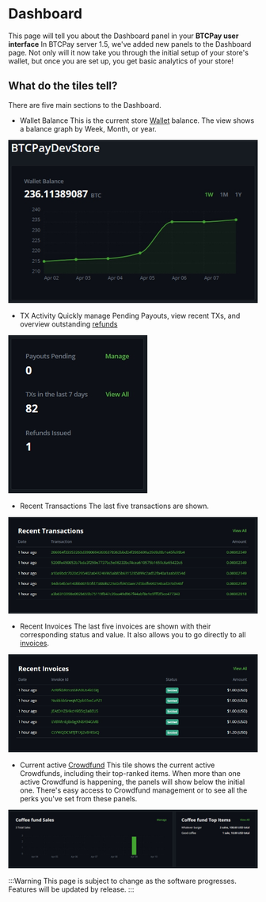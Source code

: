 # Dashboard 

This page will tell you about the Dashboard panel in your **BTCPay user interface**
In BTCPay server 1.5, we've added new panels to the Dashboard page. 
Not only will it now take you through the initial setup of your store's wallet, but once you are set up, you get basic analytics of your store!

## What do the tiles tell?

There are five main sections to the Dashboard. 

* Wallet Balance 
    This is the current store [Wallet](Wallet.md) balance. 
    The view shows a balance graph by Week, Month, or year. 

![BTCPay Server Navigation](./img/dashboard/wallet-view.jpg "BTCPay Server Navigation")

* TX Activity 
    Quickly manage Pending Payouts, view recent TXs, and overview outstanding [refunds](Refund.md)

![BTCPay Server Navigation](./img/dashboard/tx-activity-view.jpg "BTCPay Server Navigation")

* Recent Transactions
    The last five transactions are shown.

![BTCPay Server Navigation](./img/dashboard/recent-tx-view.jpg "BTCPay Server Navigation")

* Recent Invoices
    The last five invoices are shown with their corresponding status and value.
    It also allows you to go directly to all [invoices](/Invoices.md). 

![BTCPay Server Navigation](./img/dashboard/recent-invoice-view.jpg "BTCPay Server Navigation")

* Current active [Crowdfund](Apps.md/#crowdfunding-app)
    This tile shows the current active Crowdfunds, including their top-ranked items. 
    When more than one active Crowdfund is happening, the panels will show below the initial one. 
    There's easy access to  Crowdfund management or to see all the perks you've set from these panels. 

![BTCPay Server Navigation](./img/dashboard/fund-full-view.jpg "BTCPay Server Navigation")


:::Warning
This page is subject to change as the software progresses. Features will be updated by release.
:::